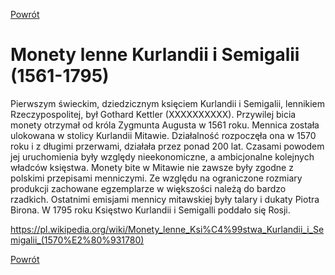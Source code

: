 [Powrót](https://numizmatyka.satola.net)


# Monety lenne Kurlandii i Semigalii (1561-1795)

Pierwszym świeckim, dziedzicznym księciem Kurlandii i Semigalii, lennikiem Rzeczypospolitej, był Gothard Kettler (XXXXXXXXXX). Przywilej bicia monety otrzymał od króla Zygmunta Augusta w 1561 roku. Mennica została ulokowana w stolicy Kurlandii Mitawie. Działalność rozpoczęła ona w 1570 roku i z długimi przerwami, działała przez ponad 200 lat. Czasami powodem jej uruchomienia były względy nieekonomiczne, a ambicjonalne kolejnych władców księstwa. Monety bite w Mitawie nie zawsze były zgodne z polskimi przepisami menniczymi. Ze względu na ograniczone rozmiary produkcji zachowane egzemplarze w większości należą do bardzo rzadkich. Ostatnimi emisjami mennicy mitawskiej były talary i dukaty Piotra Birona. W 1795 roku Księstwo Kurlandii i Semigalli poddało się Rosji.

https://pl.wikipedia.org/wiki/Monety_lenne_Ksi%C4%99stwa_Kurlandii_i_Semigalii_(1570%E2%80%931780)


[Powrót](https://numizmatyka.satola.net)